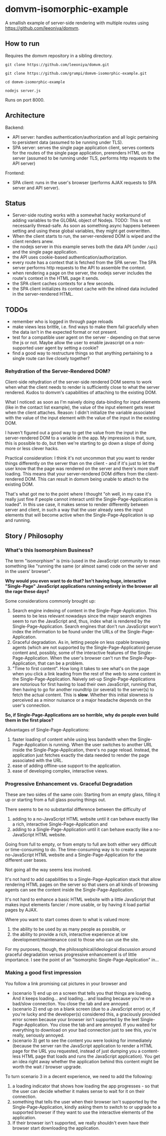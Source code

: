 # domvm-isomorphic-example
A smallish example of server-side rendering with multiple routes using https://github.com/leeoniya/domvm.

## How to run

Requires the domvm repository in a sibling directory.

`git clone https://github.com/leeoniya/domvm.git`

`git clone https://github.com/grumpi/domvm-isomorphic-example.git`

`cd domvm-isomorphic-example`

`nodejs server.js`

Runs on port 8000.

## Architecture

Backend:
* API server: handles authentication/authorization and all logic pertaining to persistent data (assumed to be running under TLS).
* SPA server: serves the single page application client, serves contexts for the routes of the single page application, prerenders HTML on the server (assumed to be running under TLS, performs http requests to the API server)

Frontend:
* SPA client: runs in the user's browser (performs AJAX requests to SPA server and API server).

## Status

* Server-side routing works with a somewhat hacky workaround of adding variables to the GLOBAL object of Nodejs. TODO: This is not necessarily thread-safe. As soon as something async happens between setting and using these global variables, they might get overwritten.
* When the client starts to run, the server-rendered DOM is wiped and the client renders anew.
* the nodejs server in this example serves both the data API (under `/api`) and the single page application.
* the API uses cookie-based authentication/authorization.
* every route has a context that is fetched from the SPA server. The SPA server performs http requests to the API to assemble the context.
* when rendering a page on the server, the nodejs server includes the route's context in the HTML page it sends.
* the SPA client caches contexts for a few seconds.
* the SPA client initializes its context cache with the inlined data included in the server-rendered HTML.

## TODOs

* remember who is logged in through page reloads
* make views less brittle, i.e. find ways to make them fail gracefully when the data isn't in the expected format or not present.
* test for a compatible user agent on the server - depending on that serve the js or not. Maybe allow the user to enable javascript on a non-supported user agent by setting a cookie?
* find a good way to restructure things so that anything pertaining to a single route can live closely together?

### Rehydration of the Server-Rendered DOM?

Client-side rehydration of the server-side rendered DOM seems to work when what the client needs to render is sufficiently close to what the server rendered. Kudos to domvm's capabilities of attaching to the existing DOM.

What I noticed: as soon as I'm naively doing data-binding for input elements (like in the contact list example), the value of the input element gets reset when the client attaches. Reason: I didn't initialize the variable associated with the value of the input element with the value of the input in the existing DOM.

I haven't figured out a good way to get the value from the input in the server-rendered DOM to a variable in the app. My impression is that, sure, this is possible to do, but then we're starting to go down a slope of doing more or less clever hacks.

Practical consideration: I think it's not uncommon that you want to render things differently on the server than on the client - and if it's just to let the user know that the page was rendered on the server and there's more stuff loading. This means that your server-rendered DOM differs from the client-rendered DOM. This can result in domvm being unable to attach to the existing DOM.

That's what got me to the point where I thought "oh well, in my case it's really just fine if people cannot interact until the Single-Page-Application is loaded". In this use case, it makes sense to render differently between server and client, in such a way that the user already sees the input elements that will become active when the Single-Page-Application is up and running.

## Story / Philosophy

### What's this Isomorphism Business?

The term "isomorphism" is (mis-)used in the JavaScript community to mean something like "running the same (or almost same) code on the server and in the users' browser".

**Why would you even want to do that? Isn't having huge, interactive "Single-Page" JavaScript applications running entirely in the browser all the rage these days?**

Some considerations commonly brought up:

1. Search engine indexing of content in the Single-Page-Application. This seems to be less relevant nowadays since the major search engines seem to run the JavaScript and, thus, index what is rendered by the Single-Page-Application. Search engines that don't run JavaScript won't index the information to be found under the URLs of the Single-Page-Application.
2. Graceful degradation. As in, letting people on less cpable browsing agents (which are not supported by the Single-Page-Application) peruse content and, possibly, some of the interactive features of the Single-Page-Application. When the user's browser can't run the Single-Page-Application, that can be a problem.
3. "Time to first content". How long it takes to see what's on the page when you click a link leading from the rest of the web to some content in the Single-Page-Application. Naively set-up Single-Page-Applications are notorious for first having to load their own JavaScript, running that, then having to go for another roundtrip (or several) to the server(s) to fetch the actual content. This is **slow**. Whether this initial slowness is perceived as a minor nuisance or a major headache depends on the user's connection.

**So, if Single-Page-Applications are so horrible, why do people even build them in the first place?**

Advantages of Single-Page-Applications:

1. faster loading of content while using less bandwith when the Single-Page-Application is running. When the user switches to another URL inside the Single-Page-Application, there's no page reload. Instead, the application just fetches exactly the data needed to render the page associated with the URL.
2. ease of adding offline-use support to the application.
3. ease of developing complex, interactive views.

### Progressive Enhancement vs. Graceful Degradation

These are two sides of the same coin: Starting from an empty glass, filling it up or starting from a full glass pouring things out.

There seems to be no substantial difference between the difficulty of 

1. adding to a no-JavaScript HTML website until it can behave exactly like a rich, interactive Single-Page-Application and
2. adding to a Single-Page-Application until it can behave exactly like a no-JavaScript HTML website.

Going from full to empty, or from empty to full are both either very difficult or time-consuming to do. The time-consuming way is to create a separate no-JavaScript HTML website and a Single-Page-Application for the different user bases.

Not going all the way seems less involved.

It's not hard to add capabilities to a Single-Page-Application stack that allow rendering HTML pages on the server so that users on all kinds of browsing agents can see the content inside the Single-Page-Application.

It's not hard to enhance a basic HTML website with a little JavaScript that makes input elements fancier / more usable, or by having it load partial pages by AJAX.

Where you want to start comes down to what is valued more:

1. the ability to be used by as many people as possible, or
2. the ability to provide a rich, interactive experience at low development/maintenance cost to those who can use the site.

For my purposes, though, the philosophical/ideological discussion around graceful degradation versus progressive enhancement is of little importance. I see the point of an "Isomorphic Single-Page-Application" in...

### Making a good first impression

You follow a link promising cat pictures in your browser and 
* (scenario 1) end up on a screen that tells you that things are loading. And it keeps loading... and loading... and loading because you're on a bad/slow connection. You close the tab and are annoyed.
* (scenario 2) end up on a blank screen (due to a JavaScript error) or, if you're lucky and the developer(s) considered this, a graciously provided error screen because your browser isn't supported by the leet Single-Page-Application. You close the tab and are annoyed. If you waited for everything to download on your bad connection just to see this, you're really, seriously annoyed.
* (scenario 3) get to see the content you were looking for immediately (because the server ran the JavaScript application to render a HTML page for the URL you requested, instead of just dumping you a content-less HTML page that loads and runs the JavaScript application). You get an idea right away whether the application behind this content might be worth the wait / browser upgrade.

To turn scenario 3 in a decent experience, we need to add the following:

1. a loading indicator that shows how loading the app progresses - so that the user can decide whether it makes sense to wait for it on their connection.
2. something that tells the user when their browser isn't supported by the Single-Page-Application, kindly asking them to switch to or upgrade to a supported browser if they want to use the interactive elements of the application.
3. If their browser isn't supported, we really shouldn't even have their browser start downloading the application.
